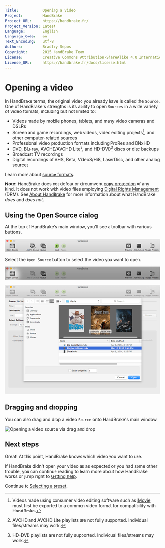 ```yaml
---
Title:           Opening a video
Project:         HandBrake
Project_URL:     https://handbrake.fr/
Project_Version: Latest
Language:        English
Language_Code:   en
Text_Encoding:   utf-8
Authors:         Bradley Sepos
Copyright:       2015 HandBrake Team
License:         Creative Commons Attribution-ShareAlike 4.0 International (CC BY-SA 4.0)
License_URL:     https://handbrake.fr/docs/license.html
---
```


Opening a video
===============

In HandBrake terms, the original video you already have is called the `Source`. One of HandBrake's strengths is its ability to open `Sources` in a wide variety of video formats, including but not limited to:

- Videos made by mobile phones, tablets, and many video cameras and DSLRs
- Screen and game recordings, web videos, video editing projects[^consumer-editor-export], and other computer-related sources
- Professional video production formats including ProRes and DNxHD
- DVD, Blu-ray, AVCHD/AVCHD Lite[^avchd-partial-support], and HD-DVD[^hddvd-partial-support] discs or disc backups
- Broadcast TV recordings
- Digital recordings of VHS, Beta, Video8/Hi8, LaserDisc, and other analog sources

Learn more about [source formats](../technical/source-formats.html).

**Note:** HandBrake does not defeat or circumvent [copy protection](https://en.wikipedia.org/wiki/Copy_protection) of any kind. It does not work with video files employing [Digital Rights Management](https://en.wikipedia.org/wiki/Digital_rights_management) (DRM). See [About HandBrake](../introduction/about.html) for more information about what HandBrake *does* and *does not*.

## Using the Open Source dialog

At the top of HandBrake's main window, you'll see a toolbar with various buttons.

![Main window toolbar](../images/toolbar.png)

Select the `Open Source` button to select the video you want to open.

![Open Source button](../images/open-source-button.png)

![Open Source dialog](../images/open-source-dialog.png)

## Dragging and dropping

You can also drag and drop a video `Source` onto HandBrake's main window.

![Opening a video source via drag and drop](../images/drag-and-drop-source.png)

## Next steps

Great! At this point, HandBrake knows which video you want to use.

If HandBrake didn't open your video as as expected or you had some other trouble, you can continue reading to learn more about how HandBrake works or jump right to [Getting help](../help/index.html).

Continue to [Selecting a preset](select-preset.html).

[^consumer-editor-export]: Videos made using consumer video editing software such as [iMovie](https://www.apple.com/mac/imovie/) must first be exported to a common video format for compatibility with HandBrake.

[^avchd-partial-support]: AVCHD and AVCHD Lite playlists are not fully supported. Individual files/streams may work.

[^hddvd-partial-support]: HD-DVD playlists are not fully supported. Individual files/streams may work.
